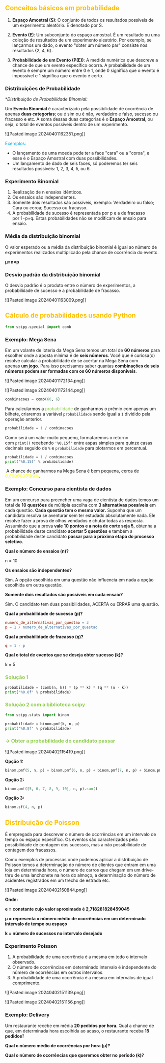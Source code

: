 
## <span style="color:#ffc000">Conceitos básicos em probabilidade</span> 

1. **Espaço Amostral (S)**: O conjunto de todos os resultados possíveis de um experimento aleatório. É denotado por S.
    
2. **Evento (E)**: Um subconjunto do espaço amostral. É um resultado ou uma coleção de resultados de um experimento aleatório. Por exemplo, se lançarmos um dado, o evento "obter um número par" consiste nos resultados {2, 4, 6}.
    
3. **Probabilidade de um Evento (P(E))**: A medida numérica que descreve a chance de que um evento específico ocorra. A probabilidade de um evento é sempre um número entre 0 e 1, onde 0 significa que o evento é impossível e 1 significa que o evento é certo.

### Distribuições de Probabilidade

**Distribuição de Probabilidade Binomial:*

Um **Evento Binomial** é caracterizado pela possibilidade de ocorrência de apenas **duas categorias**; ou é sim ou é não, verdadeiro e falso, sucesso ou fracasso e etc. A soma dessas duas categorias é o **Espaço Amostral**, ou seja, o total de eventos possíveis dentro de um experimento.

![[Pasted image 20240401162351.png]]

<span style="color:#00b0f0">Exemplos: </span>

- O lançamento de uma moeda pode ter a face "cara" ou a "coroa", e esse é o Espaço Amostral com duas possibilidades.
- Um lançamento de dado de seis faces, só poderemos ter seis resultados possíveis: 1, 2, 3, 4, 5, ou 6.

### Experimento Binomial

1. Realização de n ensaios idênticos.
2. Os ensaios são independentes.
3. Somente dois resultados são possíveis, exemplo: Verdadeiro ou falso; Cara ou coroa; Sucesso ou fracasso.
4. A probabilidade de sucesso é representada por p e a de fracasso por 1−p=q. Estas probabilidades não se modificam de ensaio para ensaio.

### Média da distribuição binomial

O valor esperado ou a média da distribuição binomial é igual ao número de experimentos realizados multiplicado pela chance de ocorrência do evento.

**μ=n×p**

### Desvio padrão da distribuição binomial

O desvio padrão é o produto entre o número de experimentos, a probabilidade de sucesso e a probabilidade de fracasso.

![[Pasted image 20240401163009.png]]

## <span style="color:#ffc000"></span> <span style="color:#ffc000">Cálculo de probabilidades usando Python</span>

```python
from scipy.special import comb
```

### Exemplo: Mega Sena

Em um volante de loteria da Mega Sena temos um total de **60 números** para escolher onde a aposta mínima é de **seis números**. Você que é curiosa(o) resolve calcular a probabilidade de se acertar na Mega Sena com apenas **um jogo**. Para isso precisamos saber quantas **combinações de seis números podem ser formadas com os 60 números disponíveis**.

![[Pasted image 20240401172134.png]]

![[Pasted image 20240401172144.png]]

```python
combinacoes = comb(60, 6)
```

Para calcularmos a <span style="color:#92d050">probabilidade</span> de ganharmos o prêmio com apenas um bilhete, criaremos a variável `probabilidade` sendo igual a `1` dividido pela operação anterior.

```python
probabilidade = 1 / combinacoes
```

Como será um valor muito pequeno, formataremos o retorno com `print()` recebendo `'%0.15f'` entre aspas simples para quinze casas decimais seguido de `%` e `probabilidade` para plotarmos em percentual.

```python
probabilidade = 1 / combinacoes
print('%0.15f' % probabilidade)
```

 A chance de ganharmos na Mega Sena é bem pequena, cerca de<span style="color:#ffff00"> 0,0000000199%</span>.
 
### Exemplo: Concurso para cientista de dados

Em um concurso para preencher uma vaga de cientista de dados temos um total de **10 questões** de múltipla escolha com **3 alternativas possíveis** em cada questão. **Cada questão tem o mesmo valor.** Suponha que um candidato resolva se aventurar sem ter estudado absolutamente nada. Ele resolve fazer a prova de olhos vendados e chutar todas as resposta. Assumindo que a prova **vale 10 pontos e a nota de corte seja 5**, obtenha a probabilidade deste candidato **acertar 5 questões** e também a probabilidade deste candidato **passar para a próxima etapa do processo seletivo**.

 **Qual o número de ensaios (n)?**

n = 10

**Os ensaios são independentes?**

 Sim. A opção escolhida em uma questão não influencia em nada a opção escolhida em outra questão.
 
**Somente dois resultados são possíveis em cada ensaio?**

Sim. O candidato tem duas possibilidades, ACERTA ou ERRAR uma questão.

**Qual a probabilidade de sucesso (p)?**

```makefile
numero_de_alternativas_por_questao = 3
p = 1 / numero_de_alternativas_por_questao
```

**Qual a probabilidade de fracasso (q)?**

```makefile
q = 1 - p
```

**Qual o total de eventos que se deseja obter sucesso (k)?**

k = 5

### <span style="color:#92d050">Solução 1</span> 

```python
probabilidade = (comb(n, k)) * (p ** k) * (q ** (n - k))
print('%0.8f' % probabilidade)
```

### <span style="color:#92d050">Solução 2 com a biblioteca scipy</span>

```python
from scipy.stats import binom
```

```python
probabilidade = binom.pmf(k, n, p)
print('%0.8f' % probabilidade)
```

### <span style="color:#92d050">-> Obter a probabilidade do candidato passar</span> 

![[Pasted image 20240402115419.png]]

**Opção 1:**

```python
binom.pmf(5, n, p) + binom.pmf(6, n, p) + binom.pmf(7, n, p) + binom.pmf(8, n, p) + binom.pmf(9, n, p) + binom.pmf(10, n, p)
```

**Opção 2:**

```python
binom.pmf([5, 6, 7, 8, 9, 10], n, p).sum()
```

**Opção 3:**

```python
binom.sf(4, n, p)
```


## <span style="color:#ffc000"></span> <span style="color:#ffc000">Distribuição de Poisson</span>

É empregada para descrever o número de ocorrências em um intervalo de tempo ou espaço específico. Os eventos são caracterizados pela possibilidade de contagem dos sucessos, mas a não possibilidade de contagem dos fracassos.

Como exemplos de processos onde podemos aplicar a distribuição de Poisson temos a determinação do número de clientes que entram em uma loja em determinada hora, o número de carros que chegam em um drive-thru de uma lanchonete na hora do almoço, a determinação do número de acidentes registrados em um trecho de estrada etc.

![[Pasted image 20240402150844.png]]

**Onde:**

**e = constante cujo valor aproximado é 2,718281828459045**

**μ = representa o número médio de ocorrências em um determinado intervalo de tempo ou espaço**

**k = número de sucessos no intervalo desejado**

### Experimento Poisson

1. A probabilidade de uma ocorrência é a mesma em todo o intervalo observado.
2. O número de ocorrências em determinado intervalo é independente do número de ocorrências em outros intervalos.
3. A probabilidade de uma ocorrência é a mesma em intervalos de igual comprimento.

![[Pasted image 20240402151139.png]]

![[Pasted image 20240402151156.png]]

### Exemplo: Delivery

Um restaurante recebe em média **20 pedidos por hora**. Qual a chance de que, em determinada hora escolhida ao acaso, o restaurante receba **15 pedidos**?

**Qual o número médio de ocorrências por hora (μ)?**

**Qual o número de ocorrências que queremos obter no período (k)?**